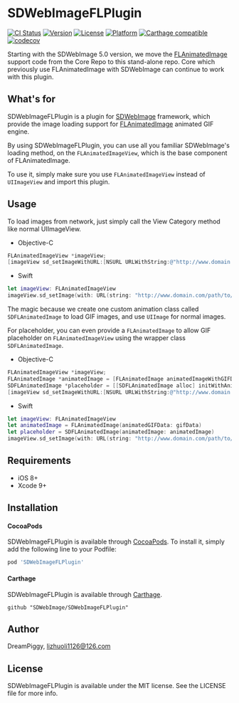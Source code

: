 # SDWebImageFLPlugin

[![CI Status](https://img.shields.io/travis/SDWebImage/SDWebImageFLPlugin.svg?style=flat)](https://travis-ci.org/SDWebImage/SDWebImageFLPlugin)
[![Version](https://img.shields.io/cocoapods/v/SDWebImageFLPlugin.svg?style=flat)](https://cocoapods.org/pods/SDWebImageFLPlugin)
[![License](https://img.shields.io/cocoapods/l/SDWebImageFLPlugin.svg?style=flat)](https://cocoapods.org/pods/SDWebImageFLPlugin)
[![Platform](https://img.shields.io/cocoapods/p/SDWebImageFLPlugin.svg?style=flat)](https://cocoapods.org/pods/SDWebImageFLPlugin)
[![Carthage compatible](https://img.shields.io/badge/Carthage-compatible-4BC51D.svg?style=flat)](https://github.com/SDWebImage/SDWebImageFLPlugin)
[![codecov](https://codecov.io/gh/SDWebImage/SDWebImageFLPlugin/branch/master/graph/badge.svg)](https://codecov.io/gh/SDWebImage/SDWebImageFLPlugin)

Starting with the SDWebImage 5.0 version, we move the [FLAnimatedImage](https://github.com/Flipboard/FLAnimatedImage) support code from the Core Repo to this stand-alone repo. Core which previously use FLAnimatedImage with SDWebImage can continue to work with this plugin.

## What's for
SDWebImageFLPlugin is a plugin for [SDWebImage](https://github.com/rs/SDWebImage/) framework, which provide the image loading support for [FLAnimatedImage](https://github.com/Flipboard/FLAnimatedImage) animated GIF engine.

By using SDWebImageFLPlugin, you can use all you familiar SDWebImage's loading method, on the `FLAnimatedImageView`, which is the base component of FLAnimatedImage.

To use it, simply make sure you use `FLAnimatedImageView` instead of `UIImageView` and import this plugin.

## Usage
To load images from network, just simply call the View Category method like normal UIImageView.

+ Objective-C

```objectivec
FLAnimatedImageView *imageView;
[imageView sd_setImageWithURL:[NSURL URLWithString:@"http://www.domain.com/path/to/image.gif"]];
```

+ Swift

```swift
let imageView: FLAnimatedImageView
imageView.sd_setImage(with: URL(string: "http://www.domain.com/path/to/image.gif"))
```

The magic because we create one custom animation class called `SDFLAnimatedImage` to load GIF images, and use `UIImage` for normal images.

For placeholder, you can even provide a `FLAnimatedImage` to allow GIF placeholder on `FLAnimatedImageView` using the wrapper class `SDFLAnimatedImage`.

+ Objective-C

```objectivec
FLAnimatedImageView *imageView;
FLAnimatedImage *animatedImage = [FLAnimatedImage animatedImageWithGIFData:gifData];
SDFLAnimatedImage *placeholder = [[SDFLAnimatedImage alloc] initWithAnimatedImage:animatedImage];
[imageView sd_setImageWithURL:[NSURL URLWithString:@"http://www.domain.com/path/to/image.gif"] placeholderImage:placeholder];
```

+ Swift

```swift
let imageView: FLAnimatedImageView
let animatedImage = FLAnimatedImage(animatedGIFData: gifData)
let placeholder = SDFLAnimatedImage(animatedImage: animatedImage)
imageView.sd_setImage(with: URL(string: "http://www.domain.com/path/to/image.gif"), placeholderImage: placeholder)
```

## Requirements

+ iOS 8+
+ Xcode 9+

## Installation

#### CocoaPods

SDWebImageFLPlugin is available through [CocoaPods](https://cocoapods.org). To install
it, simply add the following line to your Podfile:

```ruby
pod 'SDWebImageFLPlugin'
```

#### Carthage

SDWebImageFLPlugin is available through [Carthage](https://github.com/Carthage/Carthage).

```
github "SDWebImage/SDWebImageFLPlugin"
```

## Author

DreamPiggy, lizhuoli1126@126.com

## License

SDWebImageFLPlugin is available under the MIT license. See the LICENSE file for more info.


